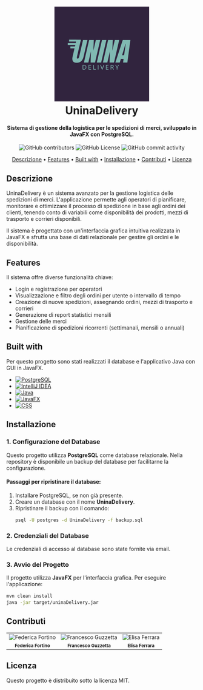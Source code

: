 <h1 align="center">
  <br>
  <a href="#"><img src="https://github.com/Elisa2009Ferrara/UninaDelivery/blob/main/OO/src/main/resources/images/UninaIconaNuova.png" width="250"></a>
  <br>
  UninaDelivery
  <br>
</h1>

<h4 align="center">Sistema di gestione della logistica per le spedizioni di merci, sviluppato in JavaFX con PostgreSQL.</h4>

<p align="center">
  <img src="https://img.shields.io/github/contributors/Elisa2009Ferrara/UninaDelivery" alt="GitHub contributors">
  <img src="https://img.shields.io/github/license/Elisa2009Ferrara/UninaDelivery" alt="GitHub License">
  <img src="https://img.shields.io/github/commit-activity/t/Elisa2009Ferrara/UninaDelivery/main" alt="GitHub commit activity">
</p>

<p align="center">
  <a href="#descrizione">Descrizione</a> •
  <a href="#features">Features</a> •
  <a href="#built-with">Built with</a> •
  <a href="#installazione">Installazione</a> •
  <a href="#contributi">Contributi</a> •
  <a href="#licenza">Licenza</a>
</p>

## Descrizione
UninaDelivery è un sistema avanzato per la gestione logistica delle spedizioni di merci. L'applicazione permette agli operatori di pianificare, monitorare e ottimizzare il processo di spedizione in base agli ordini dei clienti, tenendo conto di variabili come disponibilità dei prodotti, mezzi di trasporto e corrieri disponibili.

Il sistema è progettato con un'interfaccia grafica intuitiva realizzata in JavaFX e sfrutta una base di dati relazionale per gestire gli ordini e le disponibilità.

## Features
Il sistema offre diverse funzionalità chiave:
- Login e registrazione per operatori
- Visualizzazione e filtro degli ordini per utente o intervallo di tempo
- Creazione di nuove spedizioni, assegnando ordini, mezzi di trasporto e corrieri
- Generazione di report statistici mensili
- Gestione delle merci
- Pianificazione di spedizioni ricorrenti (settimanali, mensili o annuali)

## Built with
Per questo progetto sono stati realizzati il database e l'applicativo Java con GUI in JavaFX.

* [![PostgreSQL][PostgreSQL-logo]][PostgreSQL-url]
* [![IntelliJ IDEA][IntelliJ-logo]][IntelliJ-url]
* [![Java][Java-logo]][Java-url]
* [![JavaFX][JavaFX-logo]][JavaFX-url]
* [![CSS][CSS-logo]][CSS-url]

[PostgreSQL-logo]: https://img.shields.io/badge/PostgreSQL-316192?style=for-the-badge&logo=postgresql&logoColor=white
[PostgreSQL-url]: https://www.postgresql.org/

[IntelliJ-logo]: https://img.shields.io/badge/IntelliJ_IDEA-000000?style=for-the-badge&logo=intellij-idea&logoColor=white
[IntelliJ-url]: https://www.jetbrains.com/idea/

[Java-logo]: https://img.shields.io/badge/Java-ED8B00?style=for-the-badge&logo=openjdk&logoColor=white
[Java-url]: https://www.java.com/

[JavaFX-logo]: https://img.shields.io/badge/JavaFX-43853D?style=for-the-badge&logo=java&logoColor=white
[JavaFX-url]: https://openjfx.io/

[CSS-logo]: https://img.shields.io/badge/CSS-1572B6?style=for-the-badge&logo=css3&logoColor=white
[CSS-url]: https://developer.mozilla.org/en-US/docs/Web/CSS

## Installazione
### 1. Configurazione del Database
Questo progetto utilizza **PostgreSQL** come database relazionale. Nella repository è disponibile un backup del database per facilitarne la configurazione.

#### Passaggi per ripristinare il database:
1. Installare PostgreSQL, se non già presente.
2. Creare un database con il nome **UninaDelivery**.
3. Ripristinare il backup con il comando:
   ```sh
   psql -U postgres -d UninaDelivery -f backup.sql
   ```

### 2. Credenziali del Database
Le credenziali di accesso al database sono state fornite via email.

### 3. Avvio del Progetto
Il progetto utilizza **JavaFX** per l'interfaccia grafica. Per eseguire l'applicazione:
```sh
mvn clean install
java -jar target/uninaDelivery.jar
```
## Contributi
<p align="center">
  <table>
    <tr>
      <td align="center">
        <img src="https://avatars.githubusercontent.com/u/147719961?v=4" width="100px;" alt="Federica Fortino"/><br />
        <sub><b>Federica Fortino</b></sub>
      </td>
      <td align="center">
        <img src="https://avatars.githubusercontent.com/u/147701593?v=4" width="100px;" alt="Francesco Guzzetta"/><br />
        <sub><b>Francesco Guzzetta</b></sub>
      </td>
      <td align="center">
        <img src="https://avatars.githubusercontent.com/u/148976556?v=4" width="100px;" alt="Elisa Ferrara"/><br />
        <sub><b>Elisa Ferrara</b></sub>
      </td>
    </tr>
  </table>
</p>

## Licenza
Questo progetto è distribuito sotto la licenza MIT.
